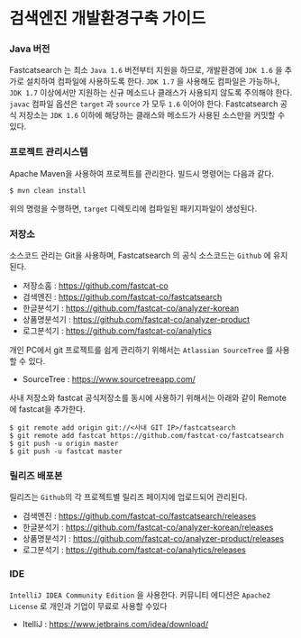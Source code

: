 # 검색엔진 개발환경구축 가이드

 
### Java 버전

Fastcatsearch 는 최소 `Java 1.6` 버전부터 지원을 하므로, 개발환경에 `JDK 1.6` 을 추가로 설치하여 컴파일에 사용하도록 한다.
`JDK 1.7` 을 사용해도 컴파일은 가능하나, `JDK 1.7` 이상에서만 지원하는 신규 메소드나 클래스가 사용되지 않도록 주의해야 한다.
`javac` 컴파일 옵션은 `target` 과 `source` 가 모두 `1.6` 이어야 한다.
Fastcatsearch 공식 저장소는 `JDK 1.6` 이하에 해당하는 클래스와 메소드가 사용된 소스만을 커밋할 수 있다.

### 프로젝트 관리시스템

Apache Maven을 사용하여 프로젝트를 관리한다.
빌드시 명령어는 다음과 같다.

```
$ mvn clean install
```

위의 명령을 수행하면, `target` 디렉토리에 컴파일된 패키지파일이 생성된다.


### 저장소

소스코드 관리는 Git을 사용하며, Fastcatsearch 의 공식 소스코드는 `Github` 에 유지된다.

- 저장소홈 : https://github.com/fastcat-co
- 검색엔진 : https://github.com/fastcat-co/fastcatsearch
- 한글분석기 : https://github.com/fastcat-co/analyzer-korean
- 상품명분석기 : https://github.com/fastcat-co/analyzer-product
- 로그분석기 : https://github.com/fastcat-co/analytics

개인 PC에서 git 프로젝트를 쉽게 관리하기 위해서는 `Atlassian SourceTree` 를 사용할 수 있다.
- SourceTree : https://www.sourcetreeapp.com/

사내 저장소와 fastcat 공식저장소를 동시에 사용하기 위해서는 아래와 같이 Remote에 fastcat을 추가한다.

```
$ git remote add origin git://<사내 GIT IP>/fastcatsearch
$ git remote add fastcat https://github.com/fastcat-co/fastcatsearch
$ git push -u origin master
$ git push -u fastcat master
```

### 릴리즈 배포본

릴리즈는 `Github`의 각 프로젝트별 릴리즈 페이지에 업로드되어 관리된다.

- 검색엔진 : https://github.com/fastcat-co/fastcatsearch/releases
- 한글분석기 : https://github.com/fastcat-co/analyzer-korean/releases
- 상품명분석기 : https://github.com/fastcat-co/analyzer-product/releases
- 로그분석기 : https://github.com/fastcat-co/analytics/releases

### IDE

`IntelliJ IDEA Community Edition` 을 사용한다.
커뮤니티 에디션은 `Apache2 License` 로 개인과 기업이 무료로 사용할 수있다
- ItelliJ : https://www.jetbrains.com/idea/download/




